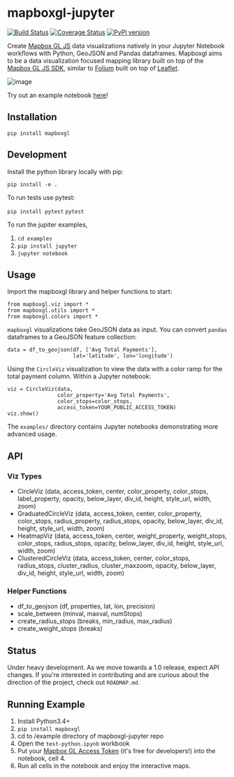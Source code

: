 # mapboxgl-jupyter

[![Build Status](https://travis-ci.org/mapbox/mapboxgl-jupyter.svg?branch=master)](https://travis-ci.org/mapbox/mapboxgl-jupyter)
[![Coverage Status](https://coveralls.io/repos/github/mapbox/mapboxgl-jupyter/badge.svg?branch=master)](https://coveralls.io/github/mapbox/mapboxgl-jupyter?branch=master)
[![PyPI version](https://badge.fury.io/py/mapboxgl.svg)](https://badge.fury.io/py/mapboxgl)

Create [Mapbox GL JS](https://www.mapbox.com/mapbox-gl-js/api/) data visualizations natively in your Jupyter Notebook workflows with Python, GeoJSON and Pandas dataframes.  Mapboxgl aims to be a data visualization focused mapping library built on top of the [Mapbox GL JS SDK](https://www.mapbox.com/mapbox-gl-js/api/), similar to [Folium](https://github.com/python-visualization/folium) built on top of [Leaflet](http://leafletjs.com/).


![image](https://raw.githubusercontent.com/mapbox/mapboxgl-jupyter/master/examples/screenshot.png)

Try out an example notebook [here](www.mapbox.com/labs/jupyter)!

## Installation

`pip install mapboxgl`

## Development

Install the python library locally with pip:

`pip install -e .`

To run tests use pytest:

`pip install pytest`
`pytest`

To run the jupiter examples, 

1. `cd examples`
2. `pip install jupyter`
2. `jupyter notebook`

## Usage

Import the mapboxgl library and helper functions to start:

```
from mapboxgl.viz import *
from mapboxgl.utils import *
from mapboxgl.colors import *
```

`mapboxgl` visualizations take GeoJSON data as input.
You can convert `pandas` dataframes to a GeoJSON feature collection:

```
data = df_to_geojson(df, ['Avg Total Payments'],
                     lat='latitude', lon='longitude')
```

Using the `CircleViz` visualization to view the data with
a color ramp for the total payment column. Within a Jupyter
notebook:

```
viz = CircleViz(data,
                color_property='Avg Total Payments',
                color_stops=color_stops,
                access_token=YOUR_PUBLIC_ACCESS_TOKEN)
viz.show()
```

The `examples/` directory contains Jupyter notebooks
demonstrating more advanced usage.

## API

### Viz Types

* CircleViz (data, access_token, center, color_property, color_stops,
             label_property, opacity, below_layer, div_id, height, 
             style_url, width, zoom)
* GraduatedCircleViz (data, access_token, center, color_property, color_stops,
             radius_property, radius_stops, opacity, below_layer, div_id, height, 
             style_url, width, zoom)
* HeatmapViz (data, access_token, center, weight_property, weight_stops, 
              color_stops, radius_stops, opacity, below_layer, div_id, height, 
              style_url, width, zoom)
* ClusteredCircleViz (data, access_token, center, color_stops, radius_stops,
              cluster_radius, cluster_maxzoom, opacity, below_layer, div_id, height, 
              style_url, width, zoom)

### Helper Functions

* df_to_geojson (df, properties, lat, lon, precision)
* scale_between (minval, maxval, numStops)
* create_radius_stops (breaks, min_radius, max_radius)
* create_weight_stops (breaks)

## Status

Under heavy development. As we move towards a 1.0 release, expect
API changes. If you're interested in contributing and are 
curious about the direction of the project, check out `ROADMAP.md`.

## Running Example

1. Install Python3.4+
2. `pip install mapboxgl`
2. cd to /example directory of mapboxgl-jupyter repo
4. Open the `test-python.ipynb` workbook
5. Put your [Mapbox GL Access Token](https://www.mapbox.com/help/how-access-tokens-work/) (it's free for developers!) into the notebook, cell 4.
6. Run all cells in the notebook and enjoy the interactive maps.


